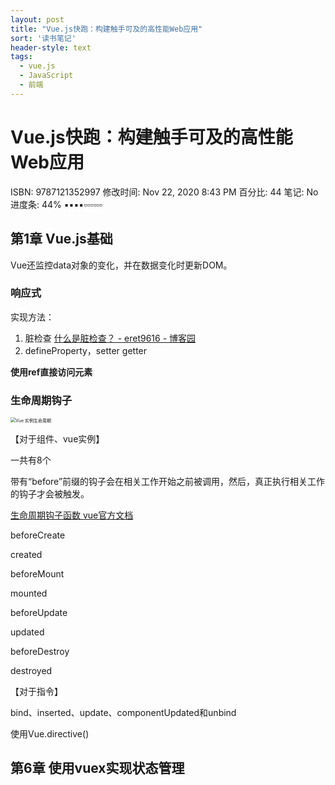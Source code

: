 ```yaml
---
layout: post
title: "Vue.js快跑：构建触手可及的高性能Web应用"
sort: '读书笔记'
header-style: text
tags:
  - vue.js
  - JavaScript
  - 前端
---
```

# Vue.js快跑：构建触手可及的高性能Web应用

ISBN: 9787121352997
修改时间: Nov 22, 2020 8:43 PM
百分比: 44
笔记: No
进度条: 44% ▪▪▪▪▫▫▫▫▫▫

## 第1章 Vue.js基础

 Vue还监控data对象的变化，并在数据变化时更新DOM。

### 响应式

实现方法：

1. 脏检查 [什么是脏检查？ - eret9616 - 博客园](../../My%20Links%201b94ba657ad54bc1a85d4a6b89836103/%E4%BB%80%E4%B9%88%E6%98%AF%E8%84%8F%E6%A3%80%E6%9F%A5%EF%BC%9F%20-%20eret9616%20-%20%E5%8D%9A%E5%AE%A2%E5%9B%AD%20322a2a5d1c204ffeb9dd23c211641498.md) 
2. defineProperty，setter getter

**使用ref直接访问元素**



### **生命周期钩子**

<img src="https://cn.vuejs.org/images/lifecycle.png" alt="Vue 实例生命周期" style="zoom: 50%;" />

【对于组件、vue实例】

 一共有8个

带有“before”前缀的钩子会在相关工作开始之前被调用，然后，真正执行相关工作的钩子才会被触发。

[生命周期钩子函数 vue官方文档](https://cn.vuejs.org/v2/api/#%E9%80%89%E9%A1%B9-%E7%94%9F%E5%91%BD%E5%91%A8%E6%9C%9F%E9%92%A9%E5%AD%90)

beforeCreate 

created

beforeMount

mounted

beforeUpdate

updated

beforeDestroy

destroyed

【对于指令】

bind、inserted、update、componentUpdated和unbind

使用Vue.directive()





## 第6章 使用vuex实现状态管理









